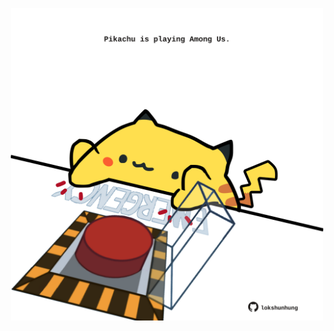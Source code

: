 <!-- built at 26/06/2021, 09:01:51 UTC -->
<p align="center">
  <img width="500" height="500" src="./ReadmeImage.svg">
</p>

